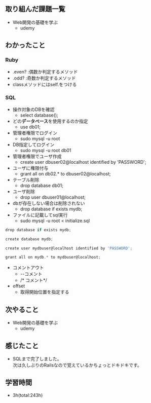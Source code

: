 ## 取り組んだ課題一覧
- Web開発の基礎を学ぶ
    - udemy

## わかったこと
### Ruby
- .even? :偶数か判定するメソッド
- .odd? :奇数か判定するメソッド
- classメソッドにはself.をつける
### SQL
- 操作対象のDBを確認
    - select database();
- どの**データベース**を使用するのか指定
    - use db01;
- 管理者権限でログイン
    - sudo mysql -u root
- DB指定してログイン
    - sudo mysql -u root db01
- 管理者権限でユーザ作成
    - create user dbuser02@localhost identified by 'PASSWORD';
- ユーザに権限付与
    - grant all on db02.* to dbuser02@localhost;
- テーブル削除
    - drop database db01;
- ユーザ削除
    - drop user dbuser01@localhost;
- dbが存在しない場合は削除されない
    - drop database if exists mydb;
- ファイルに記載してsql実行
    - sudo mysql -u root < initialize.sql

```jsx
drop database if exists mydb;

create database mydb;

create user mydbuser@localhost identified by 'PASSWORD';

grant all on mydb.* to mydbuser@localhost;
```

- コメントアウト
    - --コメント
    - /* コメント*/
- offset
    - 取得開始位置を指定する

## 次やること
- Web開発の基礎を学ぶ
    - udemy

## 感じたこと
- SQLまで完了しました。  
  次は久しぶりのRailsなので覚えているかちょっとドキドキです。

## 学習時間
- 3h(total:243h)
